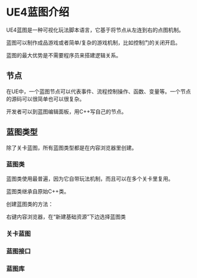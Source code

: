 # UE4蓝图介绍

UE4蓝图是一种可视化玩法脚本语言，它基于将节点从左连到右的点图机制。

蓝图可以制作成品游戏或者简单/复杂的游戏机制，比如控制门的关闭开启。

蓝图的最大优势是不需要程序员来搭建逻辑关系。

## 节点

在UE中，一个蓝图节点可以代表事件、流程控制操作、函数、变量等。一个节点的源码可以很简单也可以很复杂。

开发者可以到蓝图编辑面板，用C++写自己的节点。

## 蓝图类型

除了关卡蓝图，所有蓝图类型都是在内容浏览器里创建。

### 蓝图类

蓝图类使用最普遍，因为它自带玩法机制，而且可以在多个关卡里复用。

蓝图类继承自原始C++类。

创建蓝图类的方法：

右键内容浏览器，在“新建基础资源”下边选择蓝图类

### 关卡蓝图



### 蓝图接口



### 蓝图库
